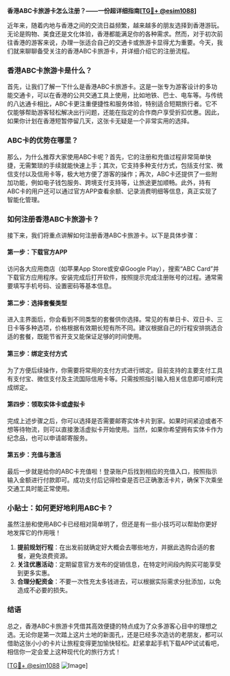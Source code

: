 **香港ABC卡旅游卡怎么注册？——一份超详细指南[[TG💪+ @esim1088](https://t.me/s/esim1088)]**

近年来，随着内地与香港之间的交流日益频繁，越来越多的朋友选择到香港游玩。无论是购物、美食还是文化体验，香港都能满足你的各种需求。然而，对于初次前往香港的游客来说，办理一张适合自己的交通卡或旅游卡显得尤为重要。今天，我们就来聊聊备受关注的香港ABC卡旅游卡，并详细介绍它的注册流程。

### 香港ABC卡旅游卡是什么？

首先，让我们了解一下什么是香港ABC卡旅游卡。这是一张专为游客设计的多功能交通卡，可以在香港的公共交通工具上使用，比如地铁、巴士、电车等。与传统的八达通卡相比，ABC卡更注重便捷性和服务体验，特别适合短期旅行者。它不仅能够帮助游客轻松解决出行问题，还能在指定的合作商户享受折扣优惠。因此，如果你计划在香港短暂停留几天，这张卡无疑是一个非常实用的选择。

### ABC卡的优势在哪里？

那么，为什么推荐大家使用ABC卡呢？首先，它的注册和充值过程非常简单快捷，无需繁琐的手续就能快速上手；其次，它支持多种支付方式，包括支付宝、微信支付以及信用卡等，极大地方便了游客的操作；再次，ABC卡还提供了一些附加功能，例如电子钱包服务、跨境支付支持等，让旅途更加顺畅。此外，持有ABC卡的用户还可以通过官方APP查看余额、记录消费明细等信息，真正实现了智能化管理。

### 如何注册香港ABC卡旅游卡？

接下来，我们将重点讲解如何注册香港ABC卡旅游卡。以下是具体步骤：

#### 第一步：下载官方APP
访问各大应用商店（如苹果App Store或安卓Google Play），搜索“ABC Card”并下载官方应用程序。安装完成后打开软件，按照提示完成注册账号的过程。通常需要填写手机号码、设置密码等基本信息。

#### 第二步：选择套餐类型
进入主界面后，你会看到不同类型的套餐供你选择。常见的有单日卡、双日卡、三日卡等多种选项，价格根据有效期长短有所不同。建议根据自己的行程安排挑选合适的套餐，既能节省开支又能保证足够的时间使用。

#### 第三步：绑定支付方式
为了方便后续操作，你需要将常用的支付方式进行绑定。目前支持的主要支付工具有支付宝、微信支付及主流国际信用卡等。只需按照指引输入相关信息即可顺利完成绑定。

#### 第四步：领取实体卡或虚拟卡
完成上述步骤之后，你可以选择是否需要邮寄实体卡片到家。如果时间紧迫或者不想等待物流，则可以直接激活虚拟卡开始使用。当然，如果你希望拥有实体卡作为纪念品，也可以申请邮寄服务。

#### 第五步：充值与激活
最后一步就是给你的ABC卡充值啦！登录账户后找到相应的充值入口，按照指示输入金额进行付款即可。成功支付后记得检查是否已正确激活卡片，确保下次乘坐交通工具时能正常使用。

### 小贴士：如何更好地利用ABC卡？
虽然注册和使用ABC卡已经相对简单明了，但还是有一些小技巧可以帮助你更好地发挥它的作用哦！

1. **提前规划行程**：在出发前就确定好大概会去哪些地方，并据此选购合适的套餐，避免浪费资源。
2. **关注优惠活动**：定期留意官方发布的促销信息，在特定时间段内购买可能享受到更多实惠。
3. **合理分配资金**：不要一次性充太多钱进去，可以根据实际需求分批添加，以免造成不必要的损失。

### 结语

总之，香港ABC卡旅游卡凭借其高效便捷的特点成为了众多游客心目中的理想之选。无论你是第一次踏上这片土地的新面孔，还是已经多次造访的老朋友，都可以借助这张小小的卡片让旅程变得更加愉快轻松。赶紧拿起手机下载APP试试看吧，相信你一定会爱上这种现代化的旅行方式！

[[TG💪+ @esim1088](https://t.me/s/esim1088) ![Image](https://i.postimg.cc/4NQfJmqS/Snipaste-2025-05-13-00-14-12.png)]